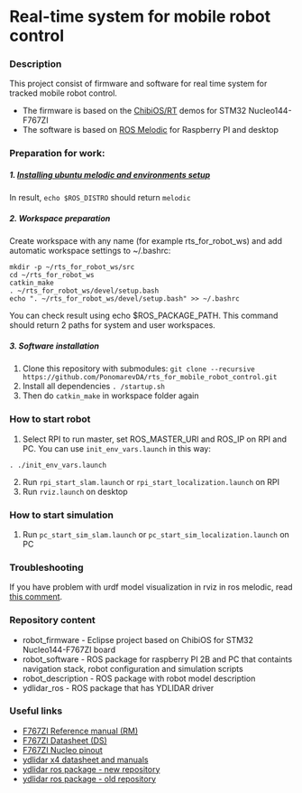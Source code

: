 # Real-time system for mobile robot control

### Description

This project consist of firmware and software for real time system for tracked mobile robot control.
- The firmware is based on the [ChibiOS/RT](http://chibios.org/dokuwiki/doku.php) demos for STM32 Nucleo144-F767ZI
- The software is based on [ROS Melodic](http://wiki.ros.org/melodic) for Raspberry PI and desktop

### Preparation for work:
##### 1. [Installing ubuntu melodic and environments setup](http://wiki.ros.org/melodic/Installation/Ubuntu)
In result, `echo $ROS_DISTRO` should return `melodic`
##### 2. Workspace preparation
Create workspace with any name (for example rts_for_robot_ws) and add automatic workspace settings to ~/.bashrc: 
```
mkdir -p ~/rts_for_robot_ws/src
cd ~/rts_for_robot_ws
catkin_make
. ~/rts_for_robot_ws/devel/setup.bash
echo ". ~/rts_for_robot_ws/devel/setup.bash" >> ~/.bashrc
```
You can check result using echo $ROS_PACKAGE_PATH. This command should return 2 paths for system and user workspaces. 
##### 3. Software installation

1. Clone this repository with submodules:
`git clone --recursive https://github.com/PonomarevDA/rts_for_mobile_robot_control.git`
2. Install all dependencies
`. /startup.sh`
3. Then do `catkin_make` in workspace folder again


### How to start robot

1. Select RPI to run master, set ROS_MASTER_URI and ROS_IP on RPI and PC. You can use `init_env_vars.launch` in this way:

`. ./init_env_vars.launch`

2. Run `rpi_start_slam.launch` or `rpi_start_localization.launch` on RPI
3. Run `rviz.launch` on desktop

### How to start simulation

1. Run `pc_start_sim_slam.launch` or `pc_start_sim_localization.launch` on PC

### Troubleshooting

If you have problem with urdf model visualization in rviz in ros melodic, read [this comment](https://github.com/ros-visualization/rviz/issues/1249#issuecomment-403351217).

### Repository content

* robot_firmware - Eclipse project based on ChibiOS for STM32 Nucleo144-F767ZI board
* robot_software - ROS package for raspberry PI 2B and PC that containts navigation stack, robot configuration and simulation scripts 
* robot_description - ROS package with robot model description
* ydlidar_ros - ROS package that has YDLIDAR driver

### Useful links

* [F767ZI Reference manual (RM)](http://www.st.com/content/ccc/resource/technical/document/reference_manual/group0/96/8b/0d/ec/16/22/43/71/DM00224583/files/DM00224583.pdf/jcr:content/translations/en.DM00224583.pdf)
* [F767ZI Datasheet (DS)](http://www.st.com/content/ccc/resource/technical/document/datasheet/group3/c5/37/9c/1d/a6/09/4e/1a/DM00273119/files/DM00273119.pdf/jcr:content/translations/en.DM00273119.pdf)
* [F767ZI Nucleo pinout](https://os.mbed.com/platforms/ST-Nucleo-F767ZI/)
* [ydlidar x4 datasheet and manuals](http://www.ydlidar.com/download/)
* [ydlidar ros package - new repository](https://github.com/YDLIDAR/ydlidar_ros/)
* [ydlidar ros package - old repository](https://github.com/EAIBOT/ydlidar/)


